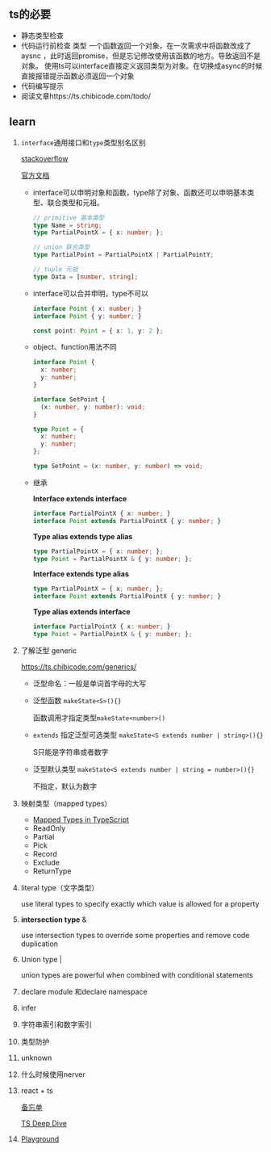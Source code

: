 ## ts的必要

* 静态类型检查
* 代码运行前检查 类型
  一个函数返回一个对象，在一次需求中将函数改成了aysnc ，此时返回promise，但是忘记修改使用该函数的地方。导致返回不是对象。
  使用ts可以interface直接定义返回类型为对象。在切换成async的时候直接报错提示函数必须返回一个对象
* 代码编写提示
* 阅读文章https://ts.chibicode.com/todo/

## learn

1. `interface`通用接口和`type`类型别名区别

   [stackoverflow](https://stackoverflow.com/questions/37233735/typescript-interfaces-vs-types/52682220#52682220)

   [官方文档](https://www.typescriptlang.org/docs/handbook/advanced-types.html#interfaces-vs-type-aliases)

   * interface可以申明对象和函数，type除了对象、函数还可以申明基本类型、联合类型和元祖。

     ```typescript
     // primitive 基本类型
     type Name = string;
     type PartialPointX = { x: number; };
     
     // union 联合类型
     type PartialPoint = PartialPointX | PartialPointY;
     
     // tuple 元祖
     type Data = [number, string];
     ```

   * interface可以合并申明，type不可以

     ```typescript
     interface Point { x: number; }
     interface Point { y: number; }
     
     const point: Point = { x: 1, y: 2 };
     ```

   * object、function用法不同

     ```typescript
     interface Point {
       x: number;
       y: number;
     }
     
     interface SetPoint {
       (x: number, y: number): void;
     }
     
     type Point = {
       x: number;
       y: number;
     };
     
     type SetPoint = (x: number, y: number) => void;
     ```

   * 继承

     **Interface extends interface**

     ```typescript
     interface PartialPointX { x: number; }
     interface Point extends PartialPointX { y: number; }
     ```

     **Type alias extends type alias**

     ```typescript
     type PartialPointX = { x: number; };
     type Point = PartialPointX & { y: number; };
     ```

     **Interface extends type alias**

     ```typescript
     type PartialPointX = { x: number; };
     interface Point extends PartialPointX { y: number; }
     ```

     **Type alias extends interface**

     ```typescript
     interface PartialPointX { x: number; }
     type Point = PartialPointX & { y: number; };
     ```

2. 了解泛型 generic

   https://ts.chibicode.com/generics/

   * 泛型命名：一般是单词首字母的大写

   * 泛型函数 `makeState<S>(){}`

     函数调用才指定类型`makeState<number>()`

   * `extends` 指定泛型可选类型 `makeState<S extends number | string>(){}`

     S只能是字符串或者数字

   * 泛型默认类型 `makeState<S extends number | string = number>(){}`

     不指定，默认为数字

3. 映射类型（mapped types）

   * [Mapped Types in TypeScript](https://mariusschulz.com/blog/mapped-types-in-typescript)
   * ReadOnly
   * Partial
   * Pick
   * Record
   * Exclude
   * ReturnType

4. literal type（文字类型）

   use literal types to specify exactly which value is allowed for a property

5. **intersection type** &

   use intersection types to override some properties and remove code duplication

6. Union type |

   union types are powerful when combined with conditional statements

8. declare module 和declare namespace

9. infer

10. 字符串索引和数字索引

11. 类型防护

12. unknown

13. 什么时候使用nerver

14. react + ts 

    [备忘单](https://github.com/typescript-cheatsheets/react-typescript-cheatsheet#basic-cheatsheet-table-of-contents)

    [TS Deep Dive](https://basarat.gitbook.io/typescript/)

14. [Playground](https://www.typescriptlang.org/play/#)

